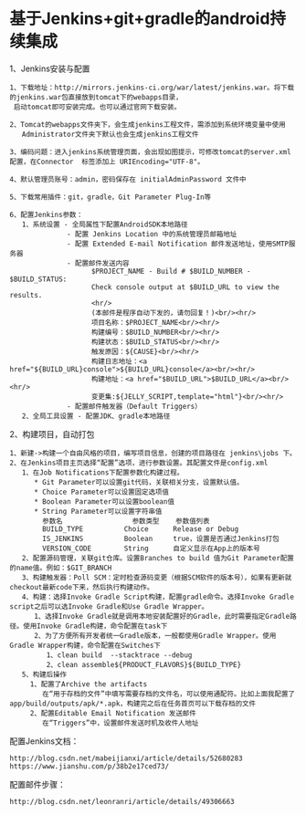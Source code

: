 # 基于Jenkins+git+gradle的android持续集成

 1、Jenkins安装与配置
         
    1、下载地址：http://mirrors.jenkins-ci.org/war/latest/jenkins.war。将下载的jenkins.war包直接放到tomcat下的webapps目录，
     启动tomcat即可安装完成。也可以通过官网下载安装。

    2、Tomcat的webapps文件夹下，会生成jenkins工程文件，需添加到系统环境变量中使用
       Administrator文件夹下默认也会生成jenkins工程文件

    3、编码问题：进入jenkins系统管理页面，会出现如图提示，可修改tomcat的server.xml配置，在Connector  标签添加上 URIEncoding="UTF-8"。    

    4、默认管理员账号：admin，密码保存在 initialAdminPassword 文件中

    5、下载常用插件：git，gradle，Git Parameter Plug-In等
    
    6、配置Jenkins参数：
       1、系统设置 - 全局属性下配置AndroidSDK本地路径
                  - 配置 Jenkins Location 中的系统管理员邮箱地址
                  - 配置 Extended E-mail Notification 邮件发送地址，使用SMTP服务器
                  - 配置邮件发送内容
	                    $PROJECT_NAME - Build # $BUILD_NUMBER - $BUILD_STATUS:
						Check console output at $BUILD_URL to view the results.
						<hr/>
						(本邮件是程序自动下发的，请勿回复！)<br/><hr/>
						项目名称：$PROJECT_NAME<br/><hr/>
						构建编号：$BUILD_NUMBER<br/><hr/>
						构建状态：$BUILD_STATUS<br/><hr/>
						触发原因：${CAUSE}<br/><hr/>
						构建日志地址：<a href="${BUILD_URL}console">${BUILD_URL}console</a><br/><hr/>
						构建地址：<a href="$BUILD_URL">$BUILD_URL</a><br/><hr/>
						变更集:${JELLY_SCRIPT,template="html"}<br/><hr/>
                  - 配置邮件触发器（Default Triggers）
       2、全局工具设置 - 配置JDK、gradle本地路径
 
  2、构建项目，自动打包

    1、新建->构建一个自由风格的项目，编写项目信息，创建的项目路径在 jenkins\jobs 下。
    2、在Jenkins项目主页选择“配置”选项，进行参数设置。其配置文件是config.xml
	   1、在Job Notifications下配置参数化构建过程。
          * Git Parameter可以设置git代码，关联相关分支，设置默认值。    
          * Choice Parameter可以设置固定选项值
          * Boolean Parameter可以设置boolean值
          * String Parameter可以设置字符串值
	        参数名 			 	参数类型 	参数值列表
			BUILD_TYPE 	     	Choice 		Release or Debug
			IS_JENKINS 			Boolean 	true，设置是否通过Jenkins打包
			VERSION_CODE 		String 	    自定义显示在App上的版本号
       2、配置源码管理，关联git仓库。设置Branches to build 值为Git Parameter配置的name值。例如：$GIT_BRANCH
       3、构建触发器：Poll SCM：定时检查源码变更（根据SCM软件的版本号），如果有更新就checkout最新code下来，然后执行构建动作。
       4、构建：选择Invoke Gradle Script构建，配置gradle命令。选择Invoke Gradle script之后可以选Invoke Gradle和Use Gradle Wrapper。
          1、选择Invoke Gradle就是调用本地安装配置好的Gradle，此时需要指定Gradle路径。使用Invoke Gradle构建，命令配置在task下
          2、为了方便所有开发者统一Gradle版本，一般都使用Gradle Wrapper。使用Gradle Wrapper构建，命令配置在Switches下
		     1、clean build  --stacktrace --debug
             2、clean assemble${PRODUCT_FLAVORS}${BUILD_TYPE}
       5、构建后操作
         1、配置了Archive the artifacts
            在“用于存档的文件”中填写需要存档的文件名，可以使用通配符。比如上面我配置了app/build/outputs/apk/*.apk，构建完之后在任务首页可以下载存档的文件
         2、配置Editable Email Notification 发送邮件    
            在“Triggers”中，设置邮件发送时机及收件人地址         

配置Jenkins文档：

	http://blog.csdn.net/mabeijianxi/article/details/52680283
	https://www.jianshu.com/p/38b2e17ced73/ 

配置邮件步骤：

	http://blog.csdn.net/leonranri/article/details/49306663           